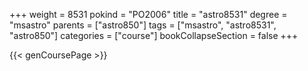 +++
weight = 8531
pokind = "PO2006"
title = "astro8531"
degree = "msastro"
parents = ["astro850"]
tags = ["msastro", "astro8531", "astro850"]
categories = ["course"]
bookCollapseSection = false
+++

{{< genCoursePage >}}
